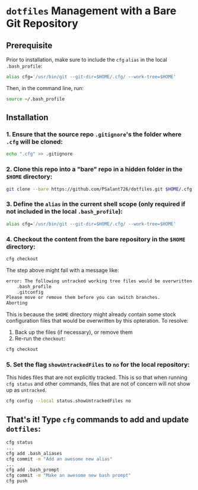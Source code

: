 # `dotfiles` Management with a Bare Git Repository
## Prerequisite
Prior to installation, make sure to include the `cfg` `alias` in the local `.bash_profile`:
```sh
alias cfg='/usr/bin/git --git-dir=$HOME/.cfg/ --work-tree=$HOME'
```

Then, in the command line, run:
```sh
source ~/.bash_profile
```

## Installation
### 1. Ensure that the source repo `.gitignore`'s the folder where `.cfg` will be cloned:
```sh
echo ".cfg" >> .gitignore
```

### 2. Clone this repo into a "bare" repo in a hidden folder in the `$HOME` directory:
```sh
git clone --bare https://github.com/PSalant726/dotfiles.git $HOME/.cfg
```

### 3. Define the `alias` in the current shell scope (only required if not included in the local `.bash_profile`):
```sh
alias cfg='/usr/bin/git --git-dir=$HOME/.cfg/ --work-tree=$HOME'
```

### 4. Checkout the content from the bare repository in the `$HOME` directory:
```sh
cfg checkout
```
The step above might fail with a message like:
```sh
error: The following untracked working tree files would be overwritten by checkout:
    .bash_profile
    .gitconfig
Please move or remove them before you can switch branches.
Aborting
```
This is because the `$HOME` directory might already contain some stock configuration files that would be overwritten by this opteration. To resolve:
  1. Back up the files (if necessary), or remove them
  2. Re-run the `checkout`:
```sh
cfg checkout
```

### 5. Set the flag `showUntrackedFiles` to `no` for the local repository:
This hides files that are not explicitly tracked. This is so that when running `cfg status` and other commands, files that are not of concern will not show up as `untracked`.
```sh
cfg config --local status.showUntrackedFiles no
```

## That's it! Type `cfg` commands to add and update `dotfiles`:
```sh
cfg status
...
cfg add .bash_aliases
cfg commit -m "Add an awesome new alias"
...
cfg add .bash_prompt
cfg commit -m "Make an awesome new bash prompt"
cfg push
```
